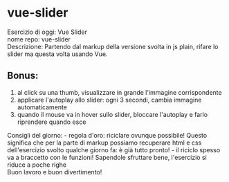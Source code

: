 # vue-slider
Esercizio di oggi: Vue Slider <br>
nome repo: vue-slider<br>
Descrizione: Partendo dal markup della versione svolta in js plain, rifare lo slider ma questa volta usando Vue.<br>
## Bonus:
1. al click su una thumb, visualizzare in grande l'immagine corrispondente <br>
2. applicare l'autoplay allo slider: ogni 3 secondi, cambia immagine automaticamente <br>
3. quando il mouse va in hover sullo slider, bloccare l'autoplay e farlo riprendere quando esce

Consigli del giorno: - regola d'oro: riciclare ovunque possibile! Questo significa che per la parte di markup possiamo recuperare html e css dell'esercizio svolto qualche giorno fa: è già tutto pronto! - il riciclo spesso va a braccetto con le funzioni! Sapendole sfruttare bene, l'esercizio si riduce a poche righe <br>
Buon lavoro e buon divertimento!